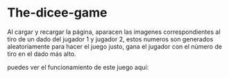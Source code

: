 # The-dicee-game

Al cargar y recargar la página, aparacen las imagenes correspondientes al tiro de un dado del jugador 1 y jugador 2, estos numeros son generados aleatoriamente para 
hacer el juego justo, gana el jugador con el número de tiro en el dado más alto. 

puedes ver el funcionamiento de este juego aquí: 
